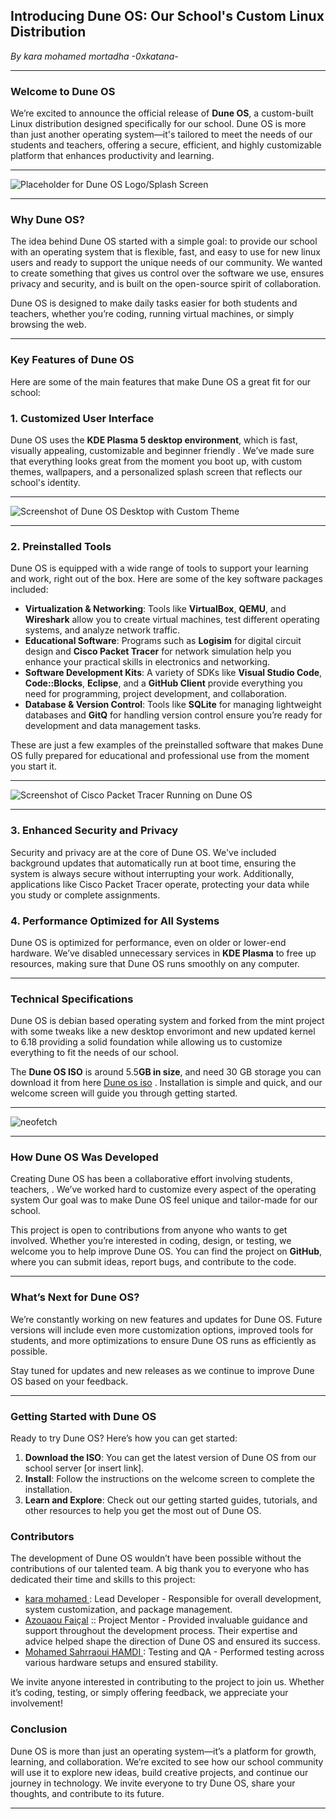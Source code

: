 ## **Introducing Dune OS: Our School's Custom Linux Distribution**

*By kara mohamed mortadha -0xkatana-*

---

### **Welcome to Dune OS**

We’re excited to announce the official release of **Dune OS**, a custom-built Linux distribution designed specifically for our school. Dune OS is more than just another operating system—it's tailored to meet the needs of our students and teachers, offering a secure, efficient, and highly customizable platform that enhances productivity and learning.

---

![Placeholder for Dune OS Logo/Splash Screen](https://github.com/H3xKatana/DuneOS/blob/main/logo.png?raw=true)

---

### **Why Dune OS?**

The idea behind Dune OS started with a simple goal: to provide our school with an operating system that is flexible, fast, and easy to use for new linux users and  ready to support the unique needs of our community. We wanted to create something that gives us control over the software we use, ensures privacy and security, and is built on the open-source spirit of collaboration.

Dune OS is designed to make daily tasks easier for both students and teachers, whether you’re coding, running virtual machines, or simply browsing the web.

---

### **Key Features of Dune OS**

Here are some of the main features that make Dune OS a great fit for our school:

### **1. Customized User Interface**

Dune OS uses the **KDE Plasma 5 desktop environment**, which is fast, visually appealing, customizable and beginner friendly . We’ve made sure that everything looks great from the moment you boot up, with custom themes, wallpapers, and a personalized splash screen that reflects our school's identity.

---

![Screenshot of Dune OS Desktop with Custom Theme](https://github.com/H3xKatana/DuneOS/blob/main/screenshots/Screenshot%202024-08-20%20194805.png?raw=true)

---

### **2. Preinstalled Tools**

Dune OS is equipped with a wide range of tools to support your learning and work, right out of the box. Here are some of the key software packages included:

- **Virtualization & Networking**: Tools like **VirtualBox**, **QEMU**, and **Wireshark** allow you to create virtual machines, test different operating systems, and analyze network traffic.
- **Educational Software**: Programs such as **Logisim** for digital circuit design and **Cisco Packet Tracer** for network simulation  help you enhance your practical skills in electronics and networking.
- **Software Development Kits**: A variety of SDKs like **Visual Studio Code**, **Code::Blocks**, **Eclipse**, and a **GitHub Client** provide everything you need for programming, project development, and collaboration.
- **Database & Version Control**: Tools like **SQLite** for managing lightweight databases and **GitQ** for handling version control ensure you’re ready for development and data management tasks.

These are just a few examples of the preinstalled software that makes Dune OS fully prepared for educational and professional use from the moment you start it.

---

![Screenshot of Cisco Packet Tracer Running on Dune OS](https://github.com/H3xKatana/DuneOS/blob/main/screenshots/Screenshot%202024-08-01%20162955.png?raw=true)

---

### **3. Enhanced Security and Privacy**

Security and privacy are at the core of Dune OS. We've included background updates that automatically run at boot time, ensuring the system is always secure without interrupting your work. Additionally, applications like Cisco Packet Tracer operate, protecting your data while you study or complete assignments.

### **4. Performance Optimized for All Systems**

Dune OS is optimized for performance, even on older or lower-end hardware. We’ve disabled unnecessary services in **KDE Plasma** to free up resources, making sure that Dune OS runs smoothly on any computer.

---

### **Technical Specifications**

Dune OS is debian based operating system and forked from the mint project with some tweaks like a new desktop envorimont and new updated kernel to 6.18  providing a solid foundation while allowing us to customize everything to fit the needs of our school.

The **Dune OS ISO** is around 5.5**GB in size**, and need 30 GB storage  you can download it from here  [Dune os iso](https://drive.google.com/drive/folders/1_zsP1eXjTQZbHpIxg45RFBib5f6w9OcG?usp=sharing) . Installation is simple and quick, and our welcome screen will guide you through getting started.

---

![neofetch ](https://github.com/H3xKatana/DuneOS/blob/main/screenshots/Screenshot%202024-08-01%20162650.png?raw=true)

---

### **How Dune OS Was Developed**

Creating Dune OS has been a collaborative effort involving students, teachers, . We’ve worked hard to customize every aspect of the operating system Our goal was to make Dune OS feel unique and tailor-made for our school.

This project is open to contributions from anyone who wants to get involved. Whether you’re interested in coding, design, or testing, we welcome you to help improve Dune OS. You can find the project on **GitHub**, where you can submit ideas, report bugs, and contribute to the code.

---

### **What’s Next for Dune OS?**

We’re constantly working on new features and updates for Dune OS. Future versions will include even more customization options, improved tools for students, and more optimizations to ensure Dune OS runs as efficiently as possible.

Stay tuned for updates and new releases as we continue to improve Dune OS based on your feedback.

---

### **Getting Started with Dune OS**

Ready to try Dune OS? Here’s how you can get started:

1. **Download the ISO**: You can get the latest version of Dune OS from our school server [or insert link].
2. **Install**: Follow the instructions on the welcome screen to complete the installation.
3. **Learn and Explore**: Check out our getting started guides, tutorials, and other resources to help you get the most out of Dune OS.



### **Contributors**

The development of Dune OS wouldn’t have been possible without the contributions of our talented team. A big thank you to everyone who has dedicated their time and skills to this project:

- [kara mohamed ](https://www.linkedin.com/in/kara-mohamed-mourtadha/) : Lead Developer - Responsible for overall development, system customization, and package management.
- [Azouaou Faiçal](https://www.linkedin.com/in/azouaou-fai%C3%A7al-bb47b010/) :: Project Mentor - Provided invaluable guidance and support throughout the development process. Their expertise and advice helped shape the direction of Dune OS and ensured its success.
- [Mohamed Sahrraoui HAMDI ](https://www.linkedin.com/in/mohamed-sahrraoui-hamdi-7638242aa/) : Testing and QA - Performed testing across various hardware setups and ensured stability.

We invite anyone interested in contributing to the project to join us. Whether it’s coding, testing, or simply offering feedback, we appreciate your involvement!





### **Conclusion**

Dune OS is more than just an operating system—it’s a platform for growth, learning, and collaboration. We’re excited to see how our school community will use it to explore new ideas, build creative projects, and continue our journey in technology. We invite everyone to try Dune OS, share your thoughts, and contribute to its future.



---
